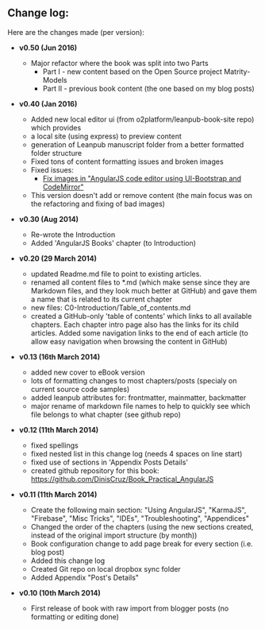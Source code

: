 ## Change log:

Here are the changes made (per version):

* **v0.50 (Jun 2016)**
  * Major refactor where the book was split into two Parts
    * Part I - new content based on the Open Source project Matrity-Models
    * Part II - previous book content (the one based on my blog posts)

* **v0.40 (Jan 2016)**
   * Added new local editor ui (from o2platform/leanpub-book-site repo) which provides
    * a local site (using express) to preview content
    * generation of Leanpub manuscript folder
      from a better formatted folder structure
    * Fixed tons of content formatting issues and broken images
    * Fixed issues:
      * [Fix images in "AngularJS code editor using UI-Bootstrap and CodeMirror"](https://github.com/DinisCruz/Book_Practical_AngularJS/issues/16)
    * This version doesn't add or remove content (the main focus was on the refactoring and fixing of bad images)


* **v0.30 (Aug 2014)**
   * Re-wrote the Introduction   
   * Added 'AngularJS Books' chapter (to Introduction)


* **v0.20 (29 March 2014)**
    * updated Readme.md file to point to existing articles.     
    * renamed all content files to \*.md (which make sense since they are Markdown files, and they look much better at GitHub) and gave them a name that is related to its current chapter
    * new files: C0-Introduction/Table_of_contents.md
    * created a GitHub-only 'table of contents' which links to all available chapters. Each chapter intro page also has the links for its child articles. Added some navigation links to the end of each article (to allow easy navigation when browsing the content in GitHub)

* **v0.13 (16th March 2014)**
    * added new cover to eBook version
    * lots of formatting changes to most chapters/posts (specialy on current source code samples)
    * added leanpub attributes for: frontmatter, mainmatter, backmatter
    * major rename of markdown file names to help to quickly see which file belongs to what chapter (see github repo)

* **v0.12 (11th March 2014)**
    * fixed spellings
    * fixed nested list in this change log (needs 4 spaces on line start)
    * fixed use of sections in 'Appendix Posts Details'
    * created github repository for this book: https://github.com/DinisCruz/Book_Practical_AngularJS

* **v0.11 (11th March 2014)**
    * Create the following main section: "Using AngularJS", "KarmaJS", "Firebase", "Misc Tricks", "IDEs", "Troubleshooting", "Appendices"
    * Changed the order of the chapters (using the new sections created, instead of the original import structure (by month))
    * Book configuration change to add page break for every section (i.e. blog post)
    * Added this change log
    * Created Git repo on local dropbox sync folder
    * Added Appendix "Post's Details"


* **v0.10 (10th March 2014)**
    * First release of book with raw import from blogger posts (no formatting or editing done)
